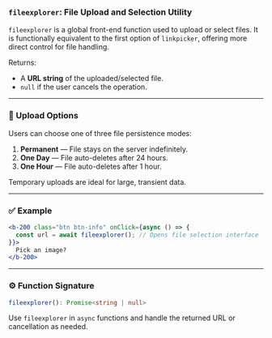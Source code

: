 ### `fileexplorer`: File Upload and Selection Utility

`fileexplorer` is a global front-end function used to upload or select files. It is functionally equivalent to the first option of `linkpicker`, offering more direct control for file handling.

Returns:
- A **URL string** of the uploaded/selected file.
- `null` if the user cancels the operation.

---

### 🔁 Upload Options

Users can choose one of three file persistence modes:

1. **Permanent** — File stays on the server indefinitely.
2. **One Day** — File auto-deletes after 24 hours.
3. **One Hour** — File auto-deletes after 1 hour.

Temporary uploads are ideal for large, transient data.

---

### ✅ Example

```jsx
<b-200 class="btn btn-info" onClick={async () => {
  const url = await fileexplorer(); // Opens file selection interface
}}>
  Pick an image?
</b-200>
```

---

### ⚙️ Function Signature

```ts
fileexplorer(): Promise<string | null>
```

Use `fileexplorer` in `async` functions and handle the returned URL or cancellation as needed.
